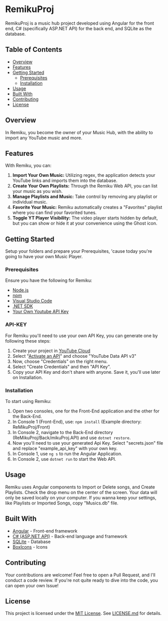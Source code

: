 # RemikuProj

RemikuProj is a music hub project developed using Angular for the front end, C# (specifically ASP.NET API) for the back end, and SQLite as the database.

## Table of Contents

- [Overview](#overview)
- [Features](#features)
- [Getting Started](#getting-started)
  - [Prerequisites](#prerequisites)
  - [Installation](#installation)
- [Usage](#usage)
- [Built With](#built-with)
- [Contributing](#contributing)
- [License](#license)

## Overview

In Remiku, you become the owner of your Music Hub, with the ability to import any YouTube music and more.

## Features

With Remiku, you can:
1. **Import Your Own Music:** Utilizing regex, the application detects your YouTube links and imports them into the database.
2. **Create Your Own Playlists:** Through the Remiku Web API, you can list your music as you wish.
3. **Manage Playlists and Music:** Take control by removing any playlist or individual music.
4. **Favorite Your Music:** Remiku automatically creates a "Favorites" playlist where you can find your favorited tunes.
5. **Toggle YT Player Visibility:** The video player starts hidden by default, but you can show or hide it at your convenience using the Ghost icon.

## Getting Started

Setup your folders and prepare your Prerequisites, 'cause today you're going to have your own Music Player.

### Prerequisites

Ensure you have the following for Remiku:
- [Node.js](https://nodejs.org/en)
- [npm](https://www.npmjs.com)
- [Visual Studio Code](https://code.visualstudio.com)
- [.NET SDK](https://dotnet.microsoft.com/download)
- [Your Own Youtube API Key](#API-KEY)

### API-KEY
 For Remiku you'll need to use your own API Key, you can generate one by following these steps:
 1. Create your project in [YouTube Cloud](https://console.cloud.google.com/apis/dashboard?hl=pt-br&project=mikuproj)
 2. Select "[Activate an API](https://console.cloud.google.com/apis/library?hl=pt-br&project=mikuproj)" and choose "YouTube Data API v3"
 3. Now, choose "Credentials" on the right menu.
 4. Select "Create Credentials" and then "API Key".
 5. Copy your API Key and don't share with anyone. Save it, you'll use later on Installation.
  
### Installation

To start using Remiku:
1. Open two consoles, one for the Front-End application and the other for the Back-End.
2. In Console 1 (Front-End), use: `npm install` (Example directory: ReMikuProj/Front)
3. In Console 2, navigate to the Back-End directory (ReMikuProj/Back/mikuProj.API) and use `dotnet restore`.
4. Now you'll need to use your generated Api Key. Select "secrets.json" file and replace "example_api_key" with your own key.
5. In Console 1, use `ng s` to run the Angular Application.
6. In Console 2, use `dotnet run` to start the Web API.

## Usage

Remiku uses Angular components to Import or Delete songs, and Create Playlists. Check the drop menu on the center of the screen. Your data will only be saved locally on your computer.
If you wanna keep your settings, like Playlists or Imported Songs, copy "Musics.db" file. 

## Built With

- [Angular](https://angular.io/) - Front-end framework
- [C# (ASP.NET API)](https://docs.microsoft.com/en-us/dotnet/csharp/) - Back-end language and framework
- [SQLite](https://www.sqlite.org/) - Database
- [BoxIcons](https://boxicons.com/?query=) - Icons

## Contributing

Your contributions are welcome! Feel free to open a Pull Request, and I'll conduct a code review. If you're not quite ready to dive into the code, you can open your own Issue!

## License

This project is licensed under the [MIT License](https://opensource.org/licenses/MIT). See [LICENSE.md](https://github.com/grabel7/ReMikuProj/blob/development/LICENSE#L1) for details.
